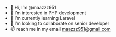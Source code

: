 - 👋 Hi, I’m @maazzz951
- 👀 I’m interested in PHP development
- 🌱 I’m currently learning Laravel
- 💞️ I’m looking to collaborate on senior developer
- 📫 reach me in my email maazzz951@gmail.com

<!---
maazzz951/maazzz951 is a ✨ special ✨ repository because its `README.md` (this file) appears on your GitHub profile.
You can click the Preview link to take a look at your changes.
--->

